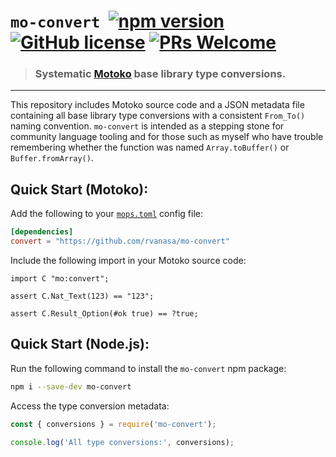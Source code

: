 # `mo-convert` &nbsp;[![npm version](https://img.shields.io/npm/v/mo-convert.svg?logo=npm)](https://www.npmjs.com/package/mo-convert) [![GitHub license](https://img.shields.io/badge/license-MIT-blue.svg)](https://opensource.org/licenses/MIT) [![PRs Welcome](https://img.shields.io/badge/PRs-welcome-brightgreen.svg)](https://github.com/rvanasa/mo-convert/issues)

> ### Systematic [Motoko](https://github.com/dfinity/motoko) base library type conversions.

---

This repository includes Motoko source code and a JSON metadata file containing all base library type conversions
with a consistent `From_To()` naming convention. `mo-convert` is intended as a stepping stone for community
language tooling and for those such as myself who have trouble remembering whether the function was named `Array.toBuffer()` or `Buffer.fromArray()`.

## Quick Start (Motoko):

Add the following to your [`mops.toml`](https://mops.one/docs/install) config file:

```toml
[dependencies]
convert = "https://github.com/rvanasa/mo-convert"
```

Include the following import in your Motoko source code:

```motoko
import C "mo:convert";

assert C.Nat_Text(123) == "123";

assert C.Result_Option(#ok true) == ?true;
```

## Quick Start (Node.js):

Run the following command to install the `mo-convert` npm package:

```sh
npm i --save-dev mo-convert
```

Access the type conversion metadata:

```js
const { conversions } = require('mo-convert');

console.log('All type conversions:', conversions);
```